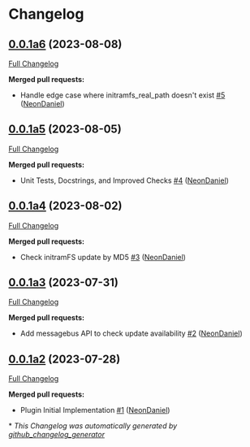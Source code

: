 # Changelog

## [0.0.1a6](https://github.com/NeonGeckoCom/neon-phal-plugin-device-updater/tree/0.0.1a6) (2023-08-08)

[Full Changelog](https://github.com/NeonGeckoCom/neon-phal-plugin-device-updater/compare/0.0.1a5...0.0.1a6)

**Merged pull requests:**

- Handle edge case where initramfs\_real\_path doesn't exist [\#5](https://github.com/NeonGeckoCom/neon-phal-plugin-device-updater/pull/5) ([NeonDaniel](https://github.com/NeonDaniel))

## [0.0.1a5](https://github.com/NeonGeckoCom/neon-phal-plugin-device-updater/tree/0.0.1a5) (2023-08-05)

[Full Changelog](https://github.com/NeonGeckoCom/neon-phal-plugin-device-updater/compare/0.0.1a4...0.0.1a5)

**Merged pull requests:**

- Unit Tests, Docstrings, and Improved Checks [\#4](https://github.com/NeonGeckoCom/neon-phal-plugin-device-updater/pull/4) ([NeonDaniel](https://github.com/NeonDaniel))

## [0.0.1a4](https://github.com/NeonGeckoCom/neon-phal-plugin-device-updater/tree/0.0.1a4) (2023-08-02)

[Full Changelog](https://github.com/NeonGeckoCom/neon-phal-plugin-device-updater/compare/0.0.1a3...0.0.1a4)

**Merged pull requests:**

- Check initramFS update by MD5 [\#3](https://github.com/NeonGeckoCom/neon-phal-plugin-device-updater/pull/3) ([NeonDaniel](https://github.com/NeonDaniel))

## [0.0.1a3](https://github.com/NeonGeckoCom/neon-phal-plugin-device-updater/tree/0.0.1a3) (2023-07-31)

[Full Changelog](https://github.com/NeonGeckoCom/neon-phal-plugin-device-updater/compare/0.0.1a2...0.0.1a3)

**Merged pull requests:**

- Add messagebus API to check update availability [\#2](https://github.com/NeonGeckoCom/neon-phal-plugin-device-updater/pull/2) ([NeonDaniel](https://github.com/NeonDaniel))

## [0.0.1a2](https://github.com/NeonGeckoCom/neon-phal-plugin-device-updater/tree/0.0.1a2) (2023-07-28)

[Full Changelog](https://github.com/NeonGeckoCom/neon-phal-plugin-device-updater/compare/b8be47ee79c26933a50c9e8a79cf0f358578628f...0.0.1a2)

**Merged pull requests:**

- Plugin Initial Implementation [\#1](https://github.com/NeonGeckoCom/neon-phal-plugin-device-updater/pull/1) ([NeonDaniel](https://github.com/NeonDaniel))



\* *This Changelog was automatically generated by [github_changelog_generator](https://github.com/github-changelog-generator/github-changelog-generator)*
